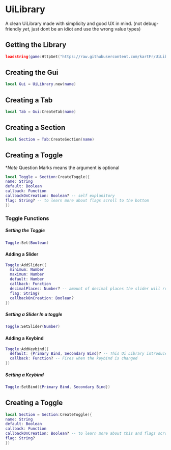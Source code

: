 # UiLibrary
A clean UiLibrary made with simplicity and good UX in mind. (not debug-friendly *yet*, just dont be an idiot and use the wrong value types)

## Getting the Library
```lua
loadstring(game:HttpGet("https://raw.githubusercontent.com/kartFr/UiLib/main/Main.lua"))()
```

## Creating the Gui
```lua
local Gui = UiLibrary.new(name)
```

## Creating a Tab
```lua
local Tab = Gui:CreateTab(name)
```

## Creating a Section
```lua
local Section = Tab:CreateSection(name)
```

## Creating a Toggle
**Note* Question Marks means the argument is optional
```lua
local Toggle = Section:CreateToggle({
name: String
default: Boolean
callback: Function
callbackOnCreation: Boolean? -- self explanitory
flag: String? -- to learn more about flags scroll to the bottom
})
```
### Toggle Functions

##### Setting the Toggle
```lua
Toggle:Set(Boolean)
```

#### Adding a Slider
```lua
Toggle:AddSlider({
  minimum: Number
  maximum: Number
  default: Number
  callback: Function
  decimalPlaces: Number? -- amount of decimal places the slider will round to
  flag: String?
  callbackOnCreation: Boolean?
})
```

##### Setting a Slider In a toggle
```lua
Toggle:SetSlider(Number)
```

#### Adding a Keybind
```lua
Toggle:AddKeybind({
  default: {Primary Bind, Secondary Bind}? -- This Ui Library introduces the ability to use 2 different buttons for a keybind
  callback: Function? -- Fires when the keybind is changed
})
```
##### Setting a Keybind
```lua
Toggle:SetBind({Primary Bind, Secondary Bind})
```

## Creating a Toggle
```lua
local Section = Section:CreateToggle({
name: String
default: Boolean
callback: Function
callbackOnCreation: Boolean? -- to learn more about this and flags scroll to the bottom
flag: String?
})
```
